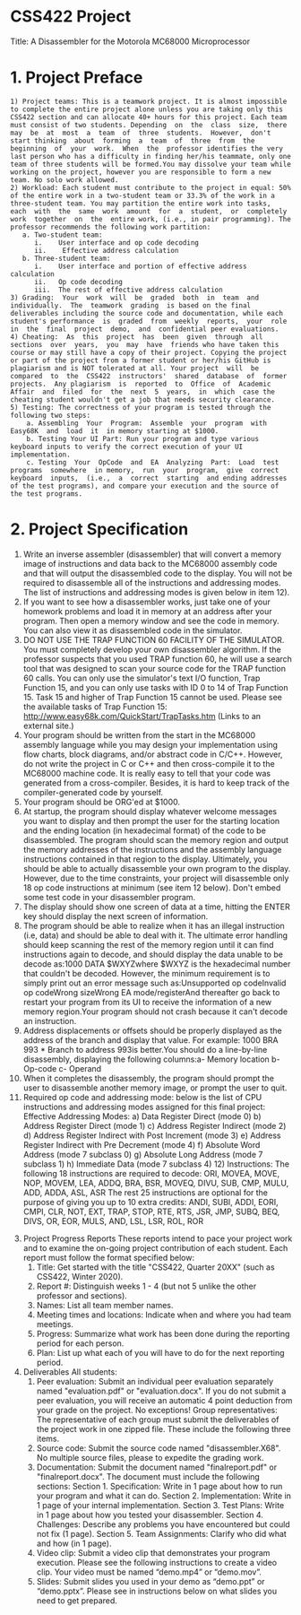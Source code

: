 # CSS422 Project
Title: A Disassembler for the Motorola MC68000 Microprocessor
# 1. Project Preface
    1) Project teams: This is a teamwork project. It is almost impossible to complete the entire project alone unless you are taking only this CSS422 section and can allocate 40+ hours for this project. Each team must consist of two students. Depending  on  the  class  size,  there  may  be  at  most  a  team  of  three  students.  However,  don't  start thinking  about  forming  a  team  of  three  from  the  beginning  of  your  work.  When  the  professor identifies the very last person who has a difficulty in finding her/his teammate, only one team of three students will be formed.You may dissolve your team while working on the project, however you are responsible to form a new team. No solo work allowed.
    2) Workload: Each student must contribute to the project in equal: 50% of the entire work in a two-student team or 33.3% of the work in a three-student team. You may partition the entire work into tasks,  each  with  the  same  work  amount  for  a  student,  or  completely  work  together  on  the  entire work, (i.e., in pair programming). The professor recommends the following work partition:
       a. Two-student team:
          i.    User interface and op code decoding 
          ii.    Effective address calculation
       b. Three-student team:
          i.    User interface and portion of effective address calculation
          ii.   Op code decoding
          iii.  The rest of effective address calculation
    3) Grading:  Your  work  will  be  graded  both  in  team  and  individually.  The  teamwork  grading  is based on the final deliverables including the source code and documentation, while each student's performance  is  graded  from  weekly  reports,  your  role  in  the  final  project  demo,  and  confidential peer evaluations.
    4) Cheating:  As  this  project  has  been  given  through  all  sections  over  years,  you  may  have  friends who have taken this course or may still have a copy of their project. Copying the project or part of the project from a former student or her/his GitHub is plagiarism and is NOT tolerated at all. Your project  will  be  compared  to  the  CSS422  instructors'  shared  database  of  former  projects.  Any plagiarism  is  reported  to  Office  of  Academic  Affair  and  filed  for  the  next  5  years,  in  which  case the cheating student wouldn't get a job that needs security clearance.
    5) Testing: The correctness of your program is tested through the following two steps:
        a. Assembling  Your  Program:  Assemble  your  program  with  Easy68K  and  load  it  in memory starting at $1000.
        b. Testing Your UI Part: Run your program and type various keyboard inputs to verify the correct execution of your UI implementation.
        c. Testing  Your  OpCode  and  EA  Analyzing  Part:  Load  test  programs  somewhere  in memory,  run  your  program,  give  correct  keyboard  inputs,  (i.e.,  a  correct  starting  and ending addresses of the test programs), and compare your execution and the source of the test programs.
# 2. Project Specification
   1) Write  an  inverse  assembler  (disassembler)  that  will  convert  a  memory  image  of  instructions  and data  back  to  the  MC68000  assembly  code  and  that  will  output  the  disassembled  code  to  the display. You will not be required to disassemble all of the instructions and addressing modes. The list of instructions and addressing modes is given below in item 12).
   2) If you want to see how a disassembler works, just take one of your homework problems and load it in memory at an address after your program. Then open a memory window and see the code in memory. You can also view it as disassembled code in the simulator.
   3) DO  NOT  USE  THE  TRAP  FUNCTION  60  FACILITY  OF  THE  SIMULATOR. You  must completely  develop  your  own  disassembler  algorithm.  If  the  professor  suspects  that  you  used TRAP  function  60,  he  will  use  a  search  tool  that  was  designed  to  scan  your  source  code  for  the TRAP function 60 calls. You can only use the simulator's text I/O function, Trap Function 15, and you can only use tasks with ID 0 to 14 of Trap Function 15. Task 15 and higher of Trap Function 15     cannot     be     used. Please see the available tasks of Trap Function 15: http://www.easy68k.com/QuickStart/TrapTasks.htm (Links to an external site.)
   4) Your program should be written from the start in the MC68000 assembly language while you may design  your  implementation  using  flow  charts,  block  diagrams,  and/or  abstract  code  in  C/C++. However, do not write the project in C or C++ and then cross-compile it to the MC68000 machine code.  It  is  really  easy  to  tell  that  your  code  was  generated  from  a  cross-compiler.  Besides,  it  is hard to keep track of the compiler-generated code by yourself.
   5) Your program should be ORG'ed at $1000.
   6) At startup, the program should display whatever welcome messages you want to display and then prompt  the  user  for  the starting  location and  the  ending  location (in  hexadecimal  format)  of  the code  to  be  disassembled.  The  program  should  scan  the  memory  region  and  output  the  memory addresses of the instructions and the assembly language instructions contained in that region to the display. Ultimately, you should be able to actually disassemble your own program to the display. However, due to the time constraints, your project will disassemble only 18 op code instructions at minimum (see item 12 below). Don't embed some test code in your disassembler program.
   7) The  display  should  show  one  screen  of  data  at  a  time,  hitting  the ENTER key  should  display  the next screen of information.
   8) The  program  should  be  able  to  realize  when  it  has  an  illegal  instruction  (i.e,  data)  and  should  be able  to  deal  with  it.  The  ultimate  error  handling  should  keep  scanning  the  rest  of  the  memory region  until  it  can  find  instructions  again  to  decode,  and  should  display  the  data  unable  to  be decode as:1000    DATA    $WXYZwhere $WXYZ is the hexadecimal number that couldn't be decoded. However, the minimum requirement is to simply print out an error message such as:Unsupported op codeInvalid op codeWrong sizeWrong EA mode/registerAnd thereafter go back to restart your program from its UI to receive the information of a new memory region.Your program should not crash because it can't decode an instruction.
   9) Address  displacements  or  offsets  should  be  properly  displayed  as  the  address  of  the  branch  and display that value. For example:  1000          BRA    993         * Branch to address 993is better.You should do a line-by-line disassembly, displaying the following columns:a- Memory location            b- Op-code            c- Operand
   10) When  it  completes  the  disassembly,  the  program  should  prompt  the  user  to  disassemble  another memory image, or prompt the user to quit.
   11) Required  op  code  and  addressing  mode:  below  is  the  list  of  CPU  instructions  and  addressing modes assigned for this final project:
         Effective Addressing Modes:
         a) Data Register Direct (mode 0)
         b) Address Register Direct (mode 1)
         c) Address Register Indirect (mode 2)
         d) Address Register Indirect with Post Increment (mode 3)
         e) Address Register Indirect with Pre Decrement (mode 4)
         f) Absolute Word Address (mode 7 subclass 0)
         g) Absolute Long Address (mode 7 subclass 1)
         h) Immediate Data (mode 7 subclass 4)
    12) Instructions: The following 18 instructions are required to decode:
          ORI, MOVEA, MOVE, NOP, MOVEM, LEA, ADDQ, BRA, BSR, MOVEQ, DIVU, SUB, CMP, MULU, ADD, ADDA, ASL, ASR
          The rest 25 instructions are optional for the purpose of giving you up to 10 extra credits:
          ANDI, SUBI, ADDI, EORI, CMPI, CLR, NOT, EXT, TRAP, STOP, RTE, RTS, JSR, JMP, SUBQ, BEQ, DIVS, OR, EOR, MULS, AND, LSL, LSR, ROL, ROR
 3. Project Progress Reports
     These reports intend to pace your project work and to examine the on-going project contribution of each student. Each report must follow the format specified below:
     1) Title: Get started with the title "CSS422, Quarter 20XX" (such as CSS422, Winter 2020).
     2) Report #: Distinguish weeks 1 - 4 (but not 5 unlike the other professor and sections). 
     3) Names: List all team member names.
     4) Meeting times and locations: Indicate when and where you had team meetings.
     5) Progress: Summarize what work has been done during the reporting period for each person.
     6) Plan: List up what each of you will have to do for the next reporting period.
4. Deliverables
   All students:
      1) Peer evaluation: Submit an individual peer evaluation separately named "evaluation.pdf" or "evaluation.docx". If you do not submit a peer evaluation, you will receive an automatic 4 point deduction from your grade on the project. No exceptions! Group representatives: The representative of each group must submit the deliverables of the project work in one zipped file. These include the following three items.
      2) Source code: Submit the source code named "disassembler.X68". No multiple source files, please to expedite the grading work.
      3) Documentation: Submit the document named "finalreport.pdf" or "finalreport.docx". The document must include the following sections: Section 1. Specification: Write in 1 page about how to run your program and what it can do. Section 2. Implementation: Write in 1 page of your internal implementation. Section 3. Test Plans: Write in 1 page about how you tested your disassembler. Section 4. Challenges: Describe any problems you have encountered but could not fix (1 page). Section 5. Team Assignments: Clarify who did what and how (in 1 page).
      4) Video clip: Submit a video clip that demonstrates your program execution. Please see the following instructions to create a video clip. Your video must be named “demo.mp4” or “demo.mov”.
      5) Slides: Submit slides you used in your demo as “demo.ppt” or “demo.pptx”. Please see in instructions below on what slides you need to get prepared.
